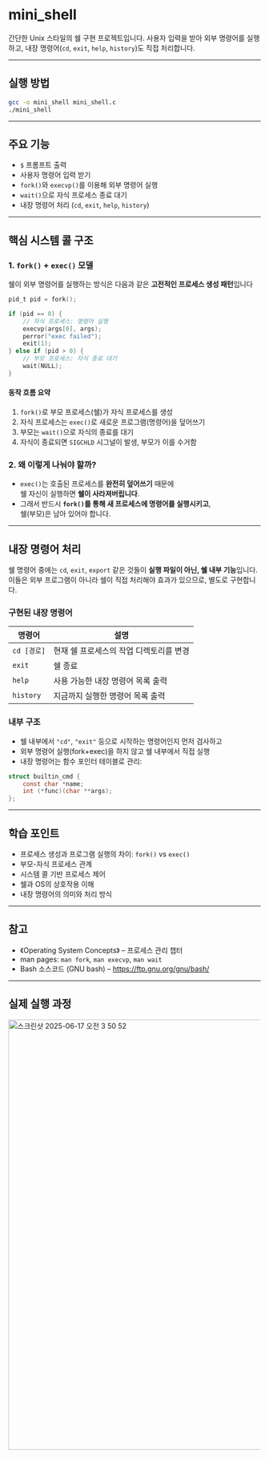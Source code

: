 # mini_shell

간단한 Unix 스타일의 쉘 구현 프로젝트입니다.
사용자 입력을 받아 외부 명령어를 실행하고, 내장 명령어(`cd`, `exit`, `help`, `history`)도 직접 처리합니다.

---

## 실행 방법

```bash
gcc -o mini_shell mini_shell.c
./mini_shell
```

---

## 주요 기능

- `$` 프롬프트 출력
- 사용자 명령어 입력 받기
- `fork()`와 `execvp()`를 이용해 외부 명령어 실행
- `wait()`으로 자식 프로세스 종료 대기
- 내장 명령어 처리 (`cd`, `exit`, `help`, `history`)

---

## 핵심 시스템 콜 구조

### 1. `fork()` + `exec()` 모델

쉘이 외부 명령어를 실행하는 방식은 다음과 같은 **고전적인 프로세스 생성 패턴**입니다

```c
pid_t pid = fork();

if (pid == 0) {
    // 자식 프로세스: 명령어 실행
    execvp(args[0], args);
    perror("exec failed");
    exit(1);
} else if (pid > 0) {
    // 부모 프로세스: 자식 종료 대기
    wait(NULL);
}
```

#### 동작 흐름 요약

1. `fork()`로 부모 프로세스(쉘)가 자식 프로세스를 생성
2. 자식 프로세스는 `exec()`로 새로운 프로그램(명령어)을 덮어쓰기
3. 부모는 `wait()`으로 자식의 종료를 대기
4. 자식이 종료되면 `SIGCHLD` 시그널이 발생, 부모가 이를 수거함

### 2. 왜 이렇게 나눠야 할까?

- `exec()`는 호출된 프로세스를 **완전히 덮어쓰기** 때문에  
  쉘 자신이 실행하면 **쉘이 사라져버립니다**.
- 그래서 반드시 **`fork()`를 통해 새 프로세스에 명령어를 실행시키고**,  
  쉘(부모)은 남아 있어야 합니다.

---

## 내장 명령어 처리

쉘 명령어 중에는 `cd`, `exit`, `export` 같은 것들이 **실행 파일이 아닌, 쉘 내부 기능**입니다.  
이들은 외부 프로그램이 아니라 쉘이 직접 처리해야 효과가 있으므로, 별도로 구현합니다.

### 구현된 내장 명령어

| 명령어      | 설명                                    |
| ----------- | --------------------------------------- |
| `cd [경로]` | 현재 쉘 프로세스의 작업 디렉토리를 변경 |
| `exit`      | 쉘 종료                                 |
| `help`      | 사용 가능한 내장 명령어 목록 출력       |
| `history`   | 지금까지 실행한 명령어 목록 출력        |

### 내부 구조

- 쉘 내부에서 `"cd"`, `"exit"` 등으로 시작하는 명령어인지 먼저 검사하고
- 외부 명령어 실행(fork+exec)을 하지 않고 쉘 내부에서 직접 실행
- 내장 명령어는 함수 포인터 테이블로 관리:

```c
struct builtin_cmd {
    const char *name;
    int (*func)(char **args);
};
```

---

## 학습 포인트

- 프로세스 생성과 프로그램 실행의 차이: `fork()` vs `exec()`
- 부모-자식 프로세스 관계
- 시스템 콜 기반 프로세스 제어
- 쉘과 OS의 상호작용 이해
- 내장 명령어의 의미와 처리 방식

---

## 참고

- 《Operating System Concepts》 – 프로세스 관리 챕터
- man pages: `man fork`, `man execvp`, `man wait`
- Bash 소스코드 (GNU bash) – https://ftp.gnu.org/gnu/bash/

---

## 실제 실행 과정
<img width="858" alt="스크린샷 2025-06-17 오전 3 50 52" src="https://github.com/user-attachments/assets/a0965a90-f733-4cc4-9162-63d21b9c7c7d" />
